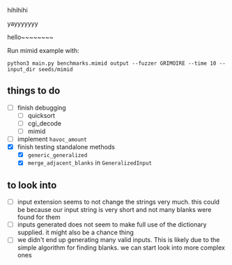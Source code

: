 hihihihi

yayyyyyyy

hello~~~~~~~~

Run mimid example with:
```
python3 main.py benchmarks.mimid output --fuzzer GRIMOIRE --time 10 --input_dir seeds/mimid
````

## things to do
- [ ] finish debugging
  - [ ] quicksort
  - [ ] cgi_decode
  - [ ] mimid
- [ ] implement `havoc_amount`
- [x] finish testing standalone methods
  - [x] `generic_generalized`
  - [x] `merge_adjacent_blanks` in `GeneralizedInput`

## to look into
- [ ] input extension seems to not change the strings very much. this could be because our input string is very short and not many blanks were found for them
- [ ] inputs generated does not seem to make full use of the dictionary supplied. it might also be a chance thing
- [ ] we didn't end up generating many valid inputs. This is likely due to the simple algorithm for finding blanks. we can start look into more complex ones